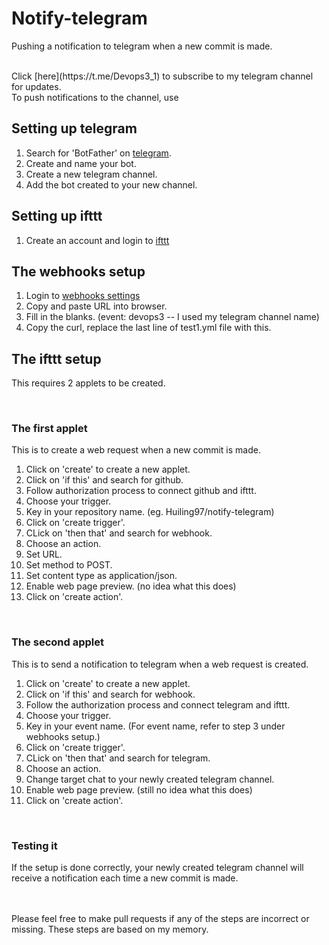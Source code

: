 # Notify-telegram
Pushing a notification to telegram when a new commit is made.

<br/>
Click [here](https://t.me/Devops3_1) to subscribe to my telegram channel for updates. <br/>
To push notifications to the channel, use

<br/>

## Setting up telegram
1. Search for 'BotFather' on [telegram](https://telegram.org/).
2. Create and name your bot.
3. Create a new telegram channel.
4. Add the bot created to your new channel.

## Setting up ifttt
1. Create an account and login to [ifttt](https://ifttt.com)

## The webhooks setup
1. Login to [webhooks settings](https://ifttt.com/maker_webhooks/settings)
2. Copy and paste URL into browser.
3. Fill in the blanks. (event: devops3 -- I used my telegram channel name)
4. Copy the curl, replace the last line of test1.yml file with this. 

## The ifttt setup <br/>
This requires 2 applets to be created. <br/>

<br/>

### The first applet <br/>
This is to create a web request when a new commit is made.

1. Click on 'create' to create a new applet.
2. Click on 'if this' and search for github. 
3. Follow authorization process to connect github and ifttt.
4. Choose your trigger.
5. Key in your repository name. (eg. Huiling97/notify-telegram)
6. Click on 'create trigger'.
7. CLick on 'then that' and search for webhook.
8. Choose an action.
9. Set URL.
10. Set method to POST.
11. Set content type as application/json.
12. Enable web page preview. (no idea what this does)
13. Click on 'create action'.

<br/>

### The second applet <br/>
This is to send a notification to telegram when a web request is created.

1. Click on 'create' to create a new applet.
2. Click on 'if this' and search for webhook. 
3. Follow the authorization process and connect telegram and ifttt.
4. Choose your trigger.
5. Key in your event name. (For event name, refer to step 3 under webhooks setup.)
6. Click on 'create trigger'.
7. CLick on 'then that' and search for telegram.
8. Choose an action.
9. Change target chat to your newly created telegram channel.
10. Enable web page preview. (still no idea what this does)
11. Click on 'create action'.

<br/>

### Testing it
If the setup is done correctly, your newly created telegram channel will receive a notification each time a new commit is made.

<br/>
<br/>
Please feel free to make pull requests if any of the steps are incorrect or missing. These steps are based on my memory.
